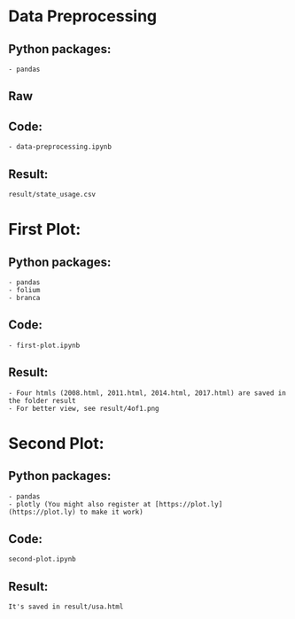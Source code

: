 # Data Preprocessing
## Python packages:
	- pandas
## Raw
## Code:
	- data-preprocessing.ipynb
## Result:
	result/state_usage.csv

# First Plot:
## Python packages:
	- pandas
	- folium
	- branca
## Code:
	- first-plot.ipynb
## Result:
	- Four htmls (2008.html, 2011.html, 2014.html, 2017.html) are saved in the folder result
	- For better view, see result/4of1.png

# Second Plot:
## Python packages:
	- pandas
	- plotly (You might also register at [https://plot.ly](https://plot.ly) to make it work)
## Code:
	second-plot.ipynb
## Result:
	It's saved in result/usa.html
